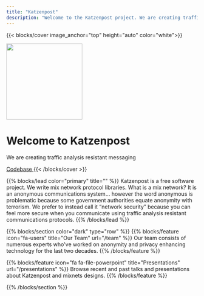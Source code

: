 ```yaml
---
title: "Katzenpost"
description: "Welcome to the Katzenpost project. We are creating traffic analysis resistant messaging. kthxbai"
---
```


<!-- Hero -->
{{< blocks/cover image_anchor="top" height="auto" color="white">}}
<div>
    <img src="/images/logo-friendly-mono.svg" height="200">
</div>
<h1 class="display-3 mt-0 mt-md-3">Welcome to Katzenpost</h1>
<p class="lead">We are creating traffic analysis resistant messaging</p>
<a class="btn btn-lg btn-secondary me-3 mb-4" href="https://github.com/katzenpost/katzenpost">
  Codebase <i class="fab fa-github ms-2 "></i>
</a>
{{< /blocks/cover >}}


{{% blocks/lead color="primary" title="" %}}
Katzenpost is a free software project. We write mix network protocol
libraries. What is a mix network? It is an anonymous communications
system… however the word anonymous is problematic because some
government authorities equate anonymity with terrorism. We prefer to
instead call it “network security” because you can feel more secure
when you communicate using traffic analysis resistant communications
protocols.
{{% /blocks/lead %}}

<!-- Triplet Section: Gray -->
{{% blocks/section color="dark" type="row" %}}
{{% blocks/feature icon="fa-users" title="Our Team" url="/team" %}}
Our team consists of numerous experts who've worked on anonymity and privacy
enhancing technology for the last two decades.
{{% /blocks/feature %}}

{{% blocks/feature icon="fa fa-file-powerpoint" title="Presentations" url="/presentations" %}}
Browse recent and past talks and presentations about Katzenpost and mixnets designs.
{{% /blocks/feature %}}

{{% /blocks/section %}}
